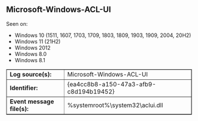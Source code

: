 ## Microsoft-Windows-ACL-UI

Seen on:
* Windows 10 (1511, 1607, 1703, 1709, 1803, 1809, 1903, 1909, 2004, 20H2)
* Windows 11 (21H2)
* Windows 2012
* Windows 8.0
* Windows 8.1

<table border="1" class="docutils">
  <tbody>
    <tr>
      <td><b>Log source(s):</b></td>
      <td>Microsoft-Windows-ACL-UI</td>
    </tr>
    <tr>
      <td><b>Identifier:</b></td>
      <td>{ea4cc8b8-a150-47a3-afb9-c8d194b19452}</td>
    </tr>
    <tr>
      <td><b>Event message file(s):</b></td>
      <td>%systemroot%\system32\aclui.dll</td>
    </tr>
  </tbody>
</table>

&nbsp;

